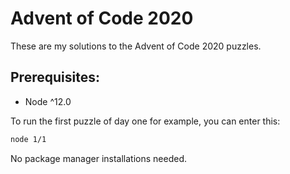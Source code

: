 # Advent of Code 2020

These are my solutions to the Advent of Code 2020 puzzles.

## Prerequisites:

- Node ^12.0

To run the first puzzle of day one for example, you can enter this:

```sh
node 1/1
```

No package manager installations needed.
